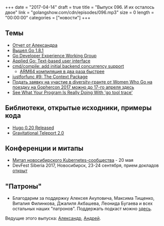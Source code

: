 +++
date = "2017-04-14"
draft = true
title = "Выпуск 096. И их осталось двое"
link = "golangshow.com/cdn/episodes/096.mp3"
size = 0
length = "00:00:00"
categories = ["новости"]
+++

## Темы

* [Отчет от Александра](https://github.com/LK4D4/report/blob/master/reports/golang-04-11.md)
* [Вышел Go 1.8.1](https://github.com/golang/go/issues?q=milestone%3AGo1.8.1)
* [Go Developer Experience Working Group](https://blog.golang.org/developer-experience)
* [Applied Go: Text-based user interface](https://appliedgo.net/tui/)
* [cmd/compile: add initial backend concurrency support](https://go-review.googlesource.com/c/40693/)
	* [ARM64 компиляция в два раза быстрее](https://go-review.googlesource.com/c/40693/#message-bf6d5c43b068c4730b545983c9b3b73e11bfb55d)
* [justforfunc #9: The Context Package](https://youtu.be/LSzR0VEraWw)
* [Подать заявку на участие в diversity-гранте от Women Who Go на поездку на Gophercon 2017 можно до 17-го апреля здесь](https://docs.google.com/forms/d/e/1FAIpQLSdajMXS1pbgU04hcLThJeJnkcv0ZzvADhiiTaIjITo5VxCITg/viewform)
* [See What Your Program Is Really Doing With 'go tool trace'](https://making.pusher.com/go-tool-trace/)


## Библиотеки, открытые исходники, примеры кода

* [Hugo 0.20 Released](http://bepsays.com/en/2017/04/10/hugo-20/)
* [Gravitational Teleport 2.0](http://gravitational.com/blog/teleport_2.0_released/)

## Конференции и митапы

* [Митап новосибирского Kubernetes-сообщества](https://www.meetup.com/Kubernetes-Novosibirsk/events/238732751/) - 20 мая
* DevFest Siberia 2017, Новосибирск, 23-24 сентября, прием докладов [открыт](https://bit.ly/dfSiberia17-c4p)

## "Патроны"

- Благодарим за поддержку Алексея Акуловича, Максима Тищенко, Виталия Филинкова, Джалиля Акбашева, Леонида Бугаева и всех остальных наших "патронов". Поддержать подкаст можно [здесь](https://www.patreon.com/golangshow).

Ведущие этого выпуска:  [Александр](https://twitter.com/LK4D4math), [Андрей](https://twitter.com/dadabird).
